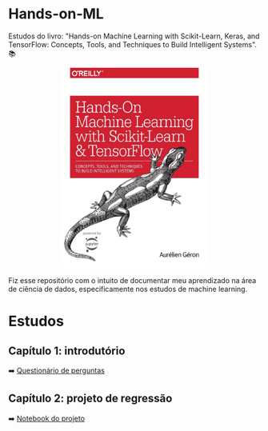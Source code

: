 # Hands-on-ML
Estudos do livro: "Hands-on Machine Learning with Scikit-Learn, Keras, and TensorFlow: Concepts, Tools, and Techniques to Build Intelligent Systems". 📚
  

<div align="center">

<img src="img/book.jpg" width="300" height="400">

</div>


Fiz esse repositório com o intuito de documentar meu aprendizado na área de ciência de dados, especificamente nos estudos de machine learning.


# Estudos

## Capítulo 1: introdutório
➡️ [Questionário de perguntas](https://cotton-tsunami-f9e.notion.site/Hands-on-ML-461d8cabee304e77b61f1866a94541b4)
## Capítulo 2: projeto de regressão
➡️ [Notebook do projeto](https://github.com/deborabmfreitas/Hands-on-ML/blob/main/cap-2-end-to-end-regressao.ipynb)